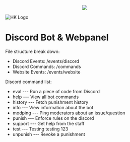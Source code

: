 <p align="center">
    <a href="https://discord.gg/8XBTY5M" alt="Discord">
        <img src="https://img.shields.io/discord/700208007530676314" /></a>

![HK Logo](https://i.imgur.com/mOVnnwj.png)
# Discord Bot & Webpanel

File structure break down:
* Discord Events: /events/discord
* Discord Commands: /commands
* Website Events: /events/website

Discord command list:
* eval --- Run a piece of code from Discord
* help --- View all bot commands
* history --- Fetch punishment history
* info --- View information about the bot
* modping --- Ping moderators about an issue/question
* punish --- Enforce rules on the discord
* support --- Get help from the staff
* test --- Testing testing 123
* unpunish --- Revoke a punishment
</p>


